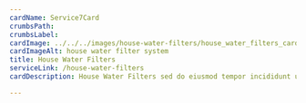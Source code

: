 ```yaml
---
cardName: Service7Card
crumbsPath: 
crumbsLabel: 
cardImage: ../../../images/house-water-filters/house_water_filters_card.webp
cardImageAlt: house water filter system
title: House Water Filters
serviceLink: /house-water-filters
cardDescription: House Water Filters sed do eiusmod tempor incididunt ut labore et dolore 

---
```

